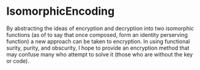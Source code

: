 # IsomorphicEncoding
By abstracting the ideas of encryption and decryption into two isomorphic functions (as of to say that once composed, form an identity perserving function) a new approach can be taken to encryption. In using functional surity, purity, and obscurity, I hope to provide an encryption method that may confuse many who attempt to solve it (those who are without the key or code). 
